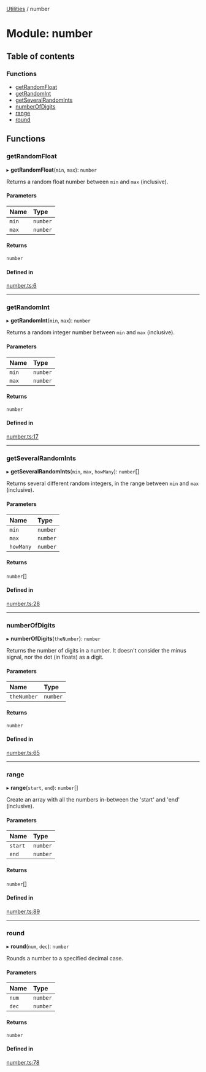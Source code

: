 [Utilities](../README.md) / number

# Module: number

## Table of contents

### Functions

- [getRandomFloat](number.md#getrandomfloat)
- [getRandomInt](number.md#getrandomint)
- [getSeveralRandomInts](number.md#getseveralrandomints)
- [numberOfDigits](number.md#numberofdigits)
- [range](number.md#range)
- [round](number.md#round)

## Functions

### getRandomFloat

▸ **getRandomFloat**(`min`, `max`): `number`

Returns a random float number between `min` and `max` (inclusive).

#### Parameters

| Name | Type |
| :------ | :------ |
| `min` | `number` |
| `max` | `number` |

#### Returns

`number`

#### Defined in

[number.ts:6](https://github.com/noobiept/utilities/blob/03a3e48/source/number.ts#L6)

___

### getRandomInt

▸ **getRandomInt**(`min`, `max`): `number`

Returns a random integer number between `min` and `max` (inclusive).

#### Parameters

| Name | Type |
| :------ | :------ |
| `min` | `number` |
| `max` | `number` |

#### Returns

`number`

#### Defined in

[number.ts:17](https://github.com/noobiept/utilities/blob/03a3e48/source/number.ts#L17)

___

### getSeveralRandomInts

▸ **getSeveralRandomInts**(`min`, `max`, `howMany`): `number`[]

Returns several different random integers, in the range between `min` and `max` (inclusive).

#### Parameters

| Name | Type |
| :------ | :------ |
| `min` | `number` |
| `max` | `number` |
| `howMany` | `number` |

#### Returns

`number`[]

#### Defined in

[number.ts:28](https://github.com/noobiept/utilities/blob/03a3e48/source/number.ts#L28)

___

### numberOfDigits

▸ **numberOfDigits**(`theNumber`): `number`

Returns the number of digits in a number.
It doesn't consider the minus signal, nor the dot (in floats) as a digit.

#### Parameters

| Name | Type |
| :------ | :------ |
| `theNumber` | `number` |

#### Returns

`number`

#### Defined in

[number.ts:65](https://github.com/noobiept/utilities/blob/03a3e48/source/number.ts#L65)

___

### range

▸ **range**(`start`, `end`): `number`[]

Create an array with all the numbers in-between the 'start' and 'end' (inclusive).

#### Parameters

| Name | Type |
| :------ | :------ |
| `start` | `number` |
| `end` | `number` |

#### Returns

`number`[]

#### Defined in

[number.ts:89](https://github.com/noobiept/utilities/blob/03a3e48/source/number.ts#L89)

___

### round

▸ **round**(`num`, `dec`): `number`

Rounds a number to a specified decimal case.

#### Parameters

| Name | Type |
| :------ | :------ |
| `num` | `number` |
| `dec` | `number` |

#### Returns

`number`

#### Defined in

[number.ts:78](https://github.com/noobiept/utilities/blob/03a3e48/source/number.ts#L78)
